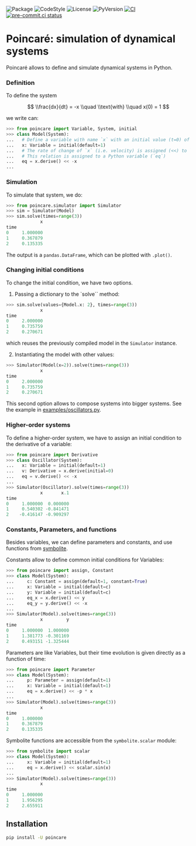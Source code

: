 ![Package](https://img.shields.io/pypi/v/poincare?label=poincare)
![CodeStyle](https://img.shields.io/badge/code%20style-black-000000.svg)
![License](https://img.shields.io/pypi/l/poincare?label=license)
![PyVersion](https://img.shields.io/pypi/pyversions/poincare?label=python)
[![CI](https://github.com/maurosilber/poincare/actions/workflows/test.yml/badge.svg)](https://github.com/maurosilber/poincare/actions/workflows/test.yml)
[![pre-commit.ci status](https://results.pre-commit.ci/badge/github/maurosilber/poincare/main.svg)](https://results.pre-commit.ci/latest/github/maurosilber/poincare/main)

# Poincaré: simulation of dynamical systems

Poincaré allows to define and simulate dynamical systems in Python.

### Definition

To define the system

$$ \\frac{dx}{dt} = -x \\quad \\text{with} \\quad x(0) = 1 $$

we write can:

```python
>>> from poincare import Variable, System, initial
>>> class Model(System):
...   # Define a variable with name `x` with an initial value (t=0) of `1``.
...   x: Variable = initial(default=1)
...   # The rate of change of `x` (i.e. velocity) is assigned (<<) to `-x`.
...   # This relation is assigned to a Python variable (`eq`)
...   eq = x.derive() << -x
...
```

### Simulation

To simulate that system,
we do:

```python
>>> from poincare.simulator import Simulator
>>> sim = Simulator(Model)
>>> sim.solve(times=range(3))
             x
time
0     1.000000
1     0.367879
2     0.135335
```

The output is a `pandas.DataFrame`,
which can be plotted with `.plot()`.

### Changing initial conditions

To change the initial condition,
we have two options.

1. Passing a dictionary to the \`solve\`\` method:

```python
>>> sim.solve(values={Model.x: 2}, times=range(3))
             x
time
0     2.000000
1     0.735759
2     0.270671
```

which reuses the previously compiled model in the `Simulator` instance.

2. Instantiating the model with other values:

```python
>>> Simulator(Model(x=2)).solve(times=range(3))
             x
time
0     2.000000
1     0.735759
2     0.270671
```

This second option allows to compose systems
into bigger systems.
See the example in [examples/oscillators.py](https://github.com/maurosilber/poincare/blob/main/examples/oscillators.py).

### Higher-order systems

To define a higher-order system,
we have to assign an initial condition to the derivative of a variable:

```python
>>> from poincare import Derivative
>>> class Oscillator(System):
...   x: Variable = initial(default=1)
...   v: Derivative = x.derive(initial=0)
...   eq = v.derive() << -x
...
>>> Simulator(Oscillator).solve(times=range(3))
             x       x.1
time
0     1.000000  0.000000
1     0.540302 -0.841471
2    -0.416147 -0.909297
```

### Constants, Parameters, and functions

Besides variables,
we can define parameters and constants,
and use functions from [symbolite](https://github.com/hgrecco/symbolite).

Constants allow to define common initial conditions for Variables:

```python
>>> from poincare import assign, Constant
>>> class Model(System):
...     c: Constant = assign(default=1, constant=True)
...     x: Variable = initial(default=c)
...     y: Variable = initial(default=c)
...     eq_x = x.derive() << y
...     eq_y = y.derive() << -x
...
>>> Simulator(Model).solve(times=range(3))
             x         y
time
0     1.000000  1.000000
1     1.381773 -0.301169
2     0.493151 -1.325444
```

Parameters are like Variables,
but their time evolution is given directly as a function of time:

```python
>>> from poincare import Parameter
>>> class Model(System):
...     p: Parameter = assign(default=1)
...     x: Variable = initial(default=1)
...     eq = x.derive() << -p * x
...
>>> Simulator(Model).solve(times=range(3))
             x
time
0     1.000000
1     0.367879
2     0.135335
```

Symbolite functions are accessible from the `symbolite.scalar` module:

```python
>>> from symbolite import scalar
>>> class Model(System):
...     x: Variable = initial(default=1)
...     eq = x.derive() << scalar.sin(x)
...
>>> Simulator(Model).solve(times=range(3))
             x
time
0     1.000000
1     1.956295
2     2.655911
```

## Installation

```bash
pip install -U poincare
```
